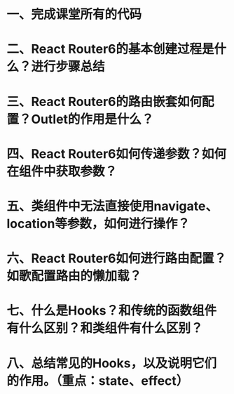 # 一、完成课堂所有的代码

# 二、React Router6的基本创建过程是什么？进行步骤总结

# 三、React Router6的路由嵌套如何配置？Outlet的作用是什么？

# 四、React Router6如何传递参数？如何在组件中获取参数？

# 五、类组件中无法直接使用navigate、location等参数，如何进行操作？

# 六、React Router6如何进行路由配置？如歌配置路由的懒加载？

# 七、什么是Hooks？和传统的函数组件有什么区别？和类组件有什么区别？

# 八、总结常见的Hooks，以及说明它们的作用。（重点：state、effect）
